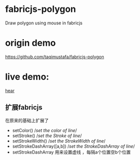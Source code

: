# fabricjs-polygon
Draw polygon using mouse in fabricjs

# origin demo
https://github.com/taqimustafa/fabricjs-polygon

# live demo:
[hear](http://Liquid-Zhangliquan.github.io/fabricjs-line-polygon)

## 扩展fabricjs
在原来的基础上扩展了
* setColor() /*set the color of line*/
* setStroke() /*set the Stroke of line*/
* setStrokeWidth() /*set the StrokeWidth of line*/
* setStrokeDashArray([a,b]) /*set the StrokeDashArray of line*/
* setStrokeDashArray 用来设置虚线 ，每隔a个位置空b个位置

